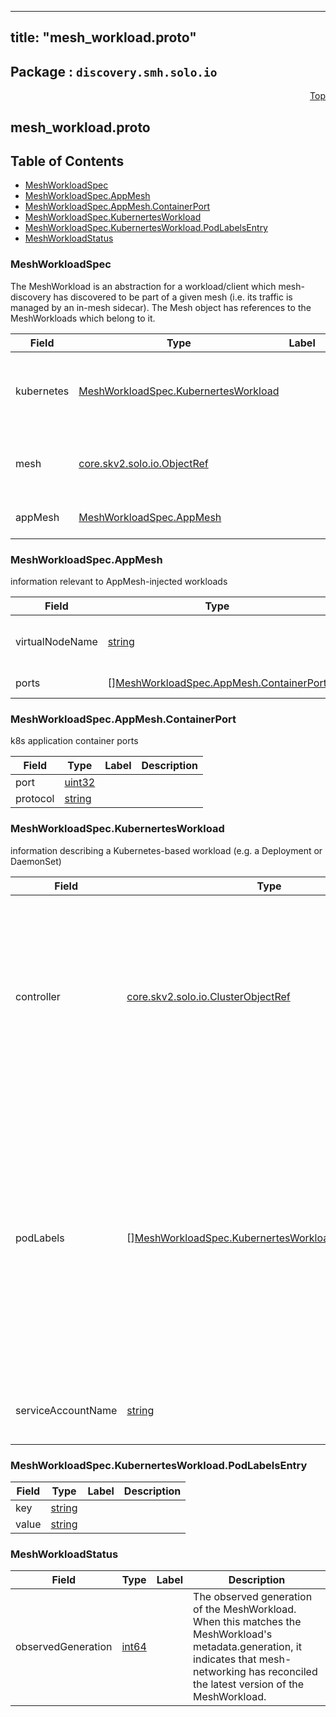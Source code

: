 
---
title: "mesh_workload.proto"
---

## Package : `discovery.smh.solo.io`



<a name="top"></a>

<a name="API Reference for mesh_workload.proto"></a>
<p align="right"><a href="#top">Top</a></p>

## mesh_workload.proto


## Table of Contents
  - [MeshWorkloadSpec](#discovery.smh.solo.io.MeshWorkloadSpec)
  - [MeshWorkloadSpec.AppMesh](#discovery.smh.solo.io.MeshWorkloadSpec.AppMesh)
  - [MeshWorkloadSpec.AppMesh.ContainerPort](#discovery.smh.solo.io.MeshWorkloadSpec.AppMesh.ContainerPort)
  - [MeshWorkloadSpec.KubernertesWorkload](#discovery.smh.solo.io.MeshWorkloadSpec.KubernertesWorkload)
  - [MeshWorkloadSpec.KubernertesWorkload.PodLabelsEntry](#discovery.smh.solo.io.MeshWorkloadSpec.KubernertesWorkload.PodLabelsEntry)
  - [MeshWorkloadStatus](#discovery.smh.solo.io.MeshWorkloadStatus)







<a name="discovery.smh.solo.io.MeshWorkloadSpec"></a>

### MeshWorkloadSpec
The MeshWorkload is an abstraction for a workload/client which mesh-discovery has discovered to be part of a given mesh (i.e. its traffic is managed by an in-mesh sidecar). The Mesh object has references to the MeshWorkloads which belong to it.


| Field | Type | Label | Description |
| ----- | ---- | ----- | ----------- |
| kubernetes | [MeshWorkloadSpec.KubernertesWorkload](#discovery.smh.solo.io.MeshWorkloadSpec.KubernertesWorkload) |  | information describing workloads backed by Kubernetes Pods. |
| mesh | [core.skv2.solo.io.ObjectRef](#core.skv2.solo.io.ObjectRef) |  | The mesh with which this workload is associated |
| appMesh | [MeshWorkloadSpec.AppMesh](#discovery.smh.solo.io.MeshWorkloadSpec.AppMesh) |  | Appmesh specific metadata |






<a name="discovery.smh.solo.io.MeshWorkloadSpec.AppMesh"></a>

### MeshWorkloadSpec.AppMesh
information relevant to AppMesh-injected workloads


| Field | Type | Label | Description |
| ----- | ---- | ----- | ----------- |
| virtualNodeName | [string](#string) |  | The value of the env var APPMESH_VIRTUAL_NODE_NAME on the Appmesh envoy proxy container |
| ports | [][MeshWorkloadSpec.AppMesh.ContainerPort](#discovery.smh.solo.io.MeshWorkloadSpec.AppMesh.ContainerPort) | repeated | Needed for declaring Appmesh VirtualNode listeners |






<a name="discovery.smh.solo.io.MeshWorkloadSpec.AppMesh.ContainerPort"></a>

### MeshWorkloadSpec.AppMesh.ContainerPort
k8s application container ports


| Field | Type | Label | Description |
| ----- | ---- | ----- | ----------- |
| port | [uint32](#uint32) |  |  |
| protocol | [string](#string) |  |  |






<a name="discovery.smh.solo.io.MeshWorkloadSpec.KubernertesWorkload"></a>

### MeshWorkloadSpec.KubernertesWorkload
information describing a Kubernetes-based workload (e.g. a Deployment or DaemonSet)


| Field | Type | Label | Description |
| ----- | ---- | ----- | ----------- |
| controller | [core.skv2.solo.io.ClusterObjectRef](#core.skv2.solo.io.ClusterObjectRef) |  | Resource ref to the underlying kubernetes controller which is managing the pods associated with the workloads. It has the generic name controller as it can represent a deployment, daemonset, or statefulset. |
| podLabels | [][MeshWorkloadSpec.KubernertesWorkload.PodLabelsEntry](#discovery.smh.solo.io.MeshWorkloadSpec.KubernertesWorkload.PodLabelsEntry) | repeated | these are the labels directly from the pods that this controller owns NB: these labels are read directly from the pod template metadata.labels defined in the workload spec. We need these to determine which services are backed by this workload, and the service backing is determined by the pod labels. |
| serviceAccountName | [string](#string) |  | Service account attached to the pods owned by this controller |






<a name="discovery.smh.solo.io.MeshWorkloadSpec.KubernertesWorkload.PodLabelsEntry"></a>

### MeshWorkloadSpec.KubernertesWorkload.PodLabelsEntry



| Field | Type | Label | Description |
| ----- | ---- | ----- | ----------- |
| key | [string](#string) |  |  |
| value | [string](#string) |  |  |






<a name="discovery.smh.solo.io.MeshWorkloadStatus"></a>

### MeshWorkloadStatus



| Field | Type | Label | Description |
| ----- | ---- | ----- | ----------- |
| observedGeneration | [int64](#int64) |  | The observed generation of the MeshWorkload. When this matches the MeshWorkload's metadata.generation, it indicates that mesh-networking has reconciled the latest version of the MeshWorkload. |





 <!-- end messages -->

 <!-- end enums -->

 <!-- end HasExtensions -->

 <!-- end services -->

